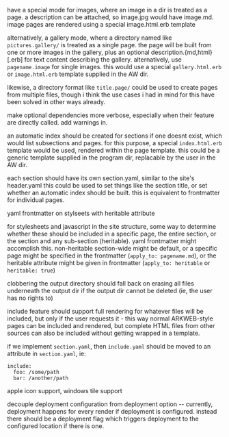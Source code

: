 have a special mode for images, where an image in a dir is treated as a page. a
description can be attached, so image.jpg would have image.md.
image pages are rendered using a special image.html.erb template

alternatively, a gallery mode, where a directory named like `pictures.gallery/`
is treated as a single page. the page will be built from one or more images in
the gallery, plus an optional description.{md,html}[.erb] for text content
describing the gallery. alternatively, use `pagename.image` for single images.
this would use a special `gallery.html.erb` or `image.html.erb` template
supplied in the AW dir.

likewise, a directory format like `title.page/` could be used to create pages
from multiple files, though i think the use cases i had in mind for this have
been solved in other ways already.

make optional dependencies more verbose, especially when their feature are
directly called. add warnings in.

an automatic index should be created for sections if one doesnt exist, which
would list subsections and pages. for this purpose, a special `index.html.erb`
template would be used, rendered within the page template. this could be a
generic template supplied in the program dir, replacable by the user in the AW
dir.

each section should have its own section.yaml, similar to the site's header.yaml
this could be used to set things like the section title, or set whether an
automatic index should be built. this is equivalent to frontmatter for
individual pages.

yaml frontmatter on stylseets with heritable attribute

for stylesheets and javascript in the site structure, some way to determine
whether these should be included in a specific page, the entire section, or the
section and any sub-section (heritable). yaml frontmatter might accomplish this.
non-heritable section-wide might be default, or a specific page might be
specified in the frontmatter (`apply_to: pagename.md`), or the heritable
attribute might be given in frontmatter (`apply_to: heritable` or
`heritable: true`)

clobbering the output directory should fall back on erasing all files underneath
the output dir if the output dir cannot be deleted (ie, the user has no rights
to)

include feature should support full rendering for whatever files will be
included, but only if the user requests it - this way normal ARKWEB-style pages
can be included and rendered, but complete HTML files from other sources can
also be included without getting wrapped in a template.

if we implement `section.yaml`, then `include.yaml` should be moved to an
attribute in `section.yaml`, ie:

```
include:
  foo: /some/path
  bar: /another/path
```

apple icon support, windows tile support

decouple deployment configuration from deployment option -- currently,
deployment happens for every render if deployment is configured. instead there
should be a deployment flag which triggers deployment to the configured location
if there is one.

